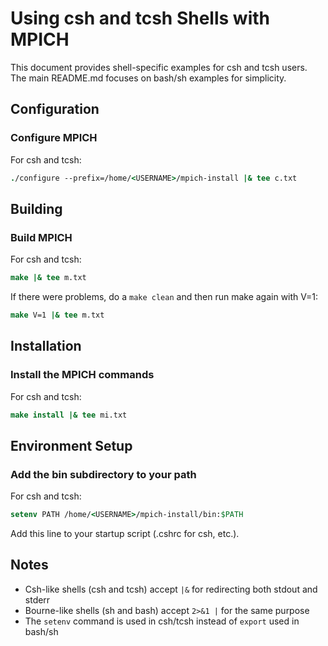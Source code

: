 # Using csh and tcsh Shells with MPICH

This document provides shell-specific examples for csh and tcsh users. The main README.md focuses on bash/sh examples for simplicity.

## Configuration

### Configure MPICH

For csh and tcsh:
```csh
./configure --prefix=/home/<USERNAME>/mpich-install |& tee c.txt
```

## Building

### Build MPICH

For csh and tcsh:
```csh
make |& tee m.txt
```

If there were problems, do a `make clean` and then run make again with V=1:

```csh
make V=1 |& tee m.txt
```

## Installation

### Install the MPICH commands

For csh and tcsh:
```csh
make install |& tee mi.txt
```

## Environment Setup

### Add the bin subdirectory to your path

For csh and tcsh:
```csh
setenv PATH /home/<USERNAME>/mpich-install/bin:$PATH
```

Add this line to your startup script (.cshrc for csh, etc.).

## Notes

- Csh-like shells (csh and tcsh) accept `|&` for redirecting both stdout and stderr
- Bourne-like shells (sh and bash) accept `2>&1 |` for the same purpose
- The `setenv` command is used in csh/tcsh instead of `export` used in bash/sh
